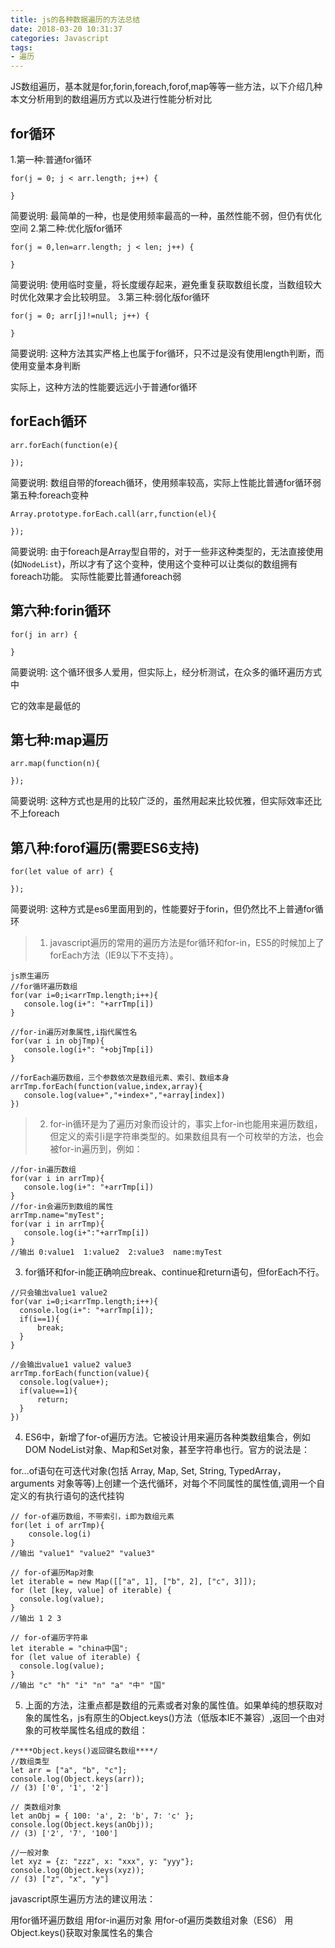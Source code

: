 ```yaml
---
title: js的各种数据遍历的方法总结
date: 2018-03-20 10:31:37
categories: Javascript
tags:
- 遍历
---
```

JS数组遍历，基本就是for,forin,foreach,forof,map等等一些方法，以下介绍几种本文分析用到的数组遍历方式以及进行性能分析对比
## for循环
1.第一种:普通for循环
````
for(j = 0; j < arr.length; j++) {

}
````
简要说明: 最简单的一种，也是使用频率最高的一种，虽然性能不弱，但仍有优化空间
2.第二种:优化版for循环
````
for(j = 0,len=arr.length; j < len; j++) {

}
````
简要说明: 使用临时变量，将长度缓存起来，避免重复获取数组长度，当数组较大时优化效果才会比较明显。
3.第三种:弱化版for循环
````
for(j = 0; arr[j]!=null; j++) {

}
````
简要说明: 这种方法其实严格上也属于for循环，只不过是没有使用length判断，而使用变量本身判断

实际上，这种方法的性能要远远小于普通for循环

## forEach循环
````
arr.forEach(function(e){  

});
````
简要说明: 数组自带的foreach循环，使用频率较高，实际上性能比普通for循环弱
第五种:foreach变种
````
Array.prototype.forEach.call(arr,function(el){  

});
````
简要说明: 由于foreach是Array型自带的，对于一些非这种类型的，无法直接使用(如``NodeList``)，所以才有了这个变种，使用这个变种可以让类似的数组拥有foreach功能。
实际性能要比普通foreach弱
## 第六种:forin循环
````
for(j in arr) {

}
````
简要说明: 这个循环很多人爱用，但实际上，经分析测试，在众多的循环遍历方式中

它的效率是最低的
## 第七种:map遍历
````
arr.map(function(n){  

});
````
简要说明: 这种方式也是用的比较广泛的，虽然用起来比较优雅，但实际效率还比不上foreach
## 第八种:forof遍历(需要ES6支持)
````
for(let value of arr) {  

});
````
简要说明: 这种方式是es6里面用到的，性能要好于forin，但仍然比不上普通for循环

>1. javascript遍历的常用的遍历方法是for循环和for-in，ES5的时候加上了forEach方法（IE9以下不支持）。

````
js原生遍历
//for循环遍历数组
for(var i=0;i<arrTmp.length;i++){
   console.log(i+": "+arrTmp[i])
}

//for-in遍历对象属性,i指代属性名
for(var i in objTmp){
   console.log(i+": "+objTmp[i])
}

//forEach遍历数组，三个参数依次是数组元素、索引、数组本身
arrTmp.forEach(function(value,index,array){
   console.log(value+","+index+","+array[index])
})
````

>2. for-in循环是为了遍历对象而设计的，事实上for-in也能用来遍历数组，但定义的索引i是字符串类型的。如果数组具有一个可枚举的方法，也会被for-in遍历到，例如：
````
//for-in遍历数组
for(var i in arrTmp){
   console.log(i+": "+arrTmp[i])
}
//for-in会遍历到数组的属性
arrTmp.name="myTest";
for(var i in arrTmp){
   console.log(i+":"+arrTmp[i])
}
//输出 0:value1  1:value2  2:value3  name:myTest
````
3. for循环和for-in能正确响应break、continue和return语句，但forEach不行。
````
//只会输出value1 value2
for(var i=0;i<arrTmp.length;i++){
  console.log(i+": "+arrTmp[i]);
  if(i==1){
      break;
  }
}

//会输出value1 value2 value3
arrTmp.forEach(function(value){
  console.log(value+);
  if(value==1){
      return;
  }
})
````

4. ES6中，新增了for-of遍历方法。它被设计用来遍历各种类数组集合，例如DOM NodeList对象、Map和Set对象，甚至字符串也行。官方的说法是：

for...of语句在可迭代对象(包括 Array, Map, Set, String, TypedArray，arguments 对象等等)上创建一个迭代循环，对每个不同属性的属性值,调用一个自定义的有执行语句的迭代挂钩
````
// for-of遍历数组，不带索引，i即为数组元素
for(let i of arrTmp){
    console.log(i)
}
//输出 "value1" "value2" "value3"

// for-of遍历Map对象
let iterable = new Map([["a", 1], ["b", 2], ["c", 3]]);
for (let [key, value] of iterable) {
  console.log(value);
}
//输出 1 2 3

// for-of遍历字符串
let iterable = "china中国";
for (let value of iterable) {
  console.log(value);
}
//输出 "c" "h" "i" "n" "a" "中" "国"
````
5. 上面的方法，注重点都是数组的元素或者对象的属性值。如果单纯的想获取对象的属性名，js有原生的Object.keys()方法（低版本IE不兼容）,返回一个由对象的可枚举属性名组成的数组：
````
/****Object.keys()返回键名数组****/
//数组类型
let arr = ["a", "b", "c"];
console.log(Object.keys(arr));
// (3) ['0', '1', '2']

// 类数组对象
let anObj = { 100: 'a', 2: 'b', 7: 'c' };
console.log(Object.keys(anObj));
// (3) ['2', '7', '100']

//一般对象
let xyz = {z: "zzz", x: "xxx", y: "yyy"};
console.log(Object.keys(xyz));
// (3) ["z", "x", "y"]
````
javascript原生遍历方法的建议用法：

用for循环遍历数组
用for-in遍历对象
用for-of遍历类数组对象（ES6）
用Object.keys()获取对象属性名的集合
